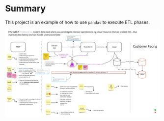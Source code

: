 # Summary

This project is an example of how to use `pandas` to execute ETL phases.

![](images/ETL.jpg)